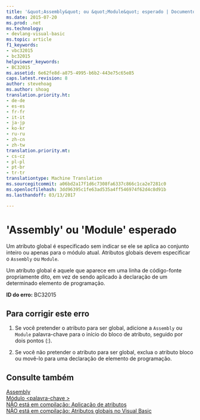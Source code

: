 ```yaml
---
title: '&quot;Assembly&quot; ou &quot;Module&quot; esperado | Documentos do Microsoft'
ms.date: 2015-07-20
ms.prod: .net
ms.technology:
- devlang-visual-basic
ms.topic: article
f1_keywords:
- vbc32015
- bc32015
helpviewer_keywords:
- BC32015
ms.assetid: 6e62fe8d-a875-4995-b6b2-443e75c65e85
caps.latest.revision: 8
author: stevehoag
ms.author: shoag
translation.priority.ht:
- de-de
- es-es
- fr-fr
- it-it
- ja-jp
- ko-kr
- ru-ru
- zh-cn
- zh-tw
translation.priority.mt:
- cs-cz
- pl-pl
- pt-br
- tr-tr
translationtype: Machine Translation
ms.sourcegitcommit: a06bd2a17f1d6c7308fa6337c866c1ca2e7281c0
ms.openlocfilehash: 3dd96395c1fe63ad535a4ff546974f62d4c8d91b
ms.lasthandoff: 03/13/2017

---
```

# <a name="39assembly39-or-39module39-expected"></a>'Assembly' ou 'Module' esperado
Um atributo global é especificado sem indicar se ele se aplica ao conjunto inteiro ou apenas para o módulo atual. Atributos globais devem especificar o `Assembly` ou `Module`.  
  
 Um atributo global é aquele que aparece em uma linha de código-fonte propriamente dito, em vez de sendo aplicado à declaração de um determinado elemento de programação.  
  
 **ID do erro:** BC32015  
  
## <a name="to-correct-this-error"></a>Para corrigir este erro  
  
1.  Se você pretender o atributo para ser global, adicione a `Assembly` ou `Module` palavra-chave para o início do bloco de atributo, seguido por dois pontos (:).  
  
2.  Se você não pretender o atributo para ser global, exclua o atributo bloco ou movê-lo para uma declaração de elemento de programação.  
  
## <a name="see-also"></a>Consulte também  
 [Assembly](../../visual-basic/language-reference/modifiers/assembly.md)   
 [Módulo \<palavra-chave >](../../visual-basic/language-reference/modifiers/module-keyword.md)   
 [NÃO está em compilação: Aplicação de atributos](http://msdn.microsoft.com/en-us/2b1703ed-4437-49b3-bc0b-568094324f47)   
 [NÃO está em compilação: Atributos globais no Visual Basic](http://msdn.microsoft.com/en-us/253a32d8-1531-4504-b687-088554ab71d2)
